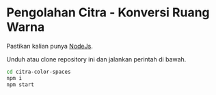 # Pengolahan Citra - Konversi Ruang Warna

Pastikan kalian punya [NodeJs](https://nodejs.org/en/download/).

Unduh atau clone repository ini dan jalankan perintah di bawah.

```bash
cd citra-color-spaces
npm i
npm start
```